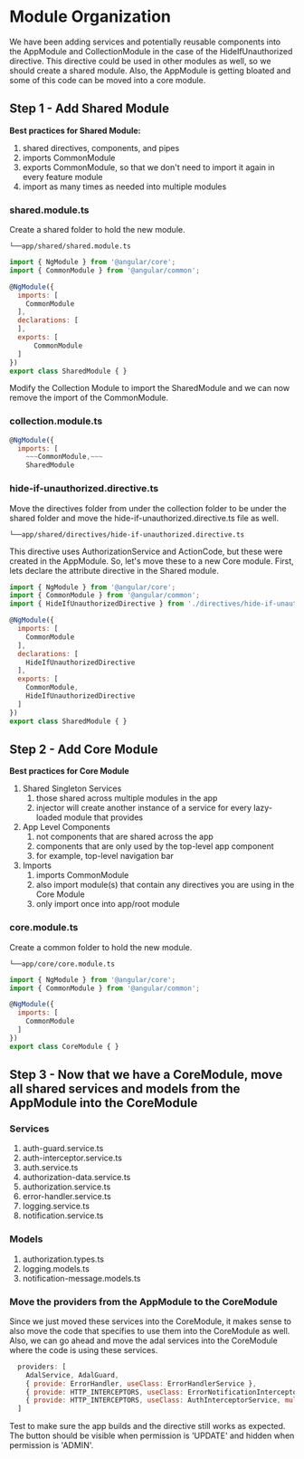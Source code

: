 # Module Organization

We have been adding services and potentially reusable components into the AppModule and CollectionModule in the case of the HideIfUnauthorized directive. This directive could be used in other modules as well, so we should create a shared module. Also, the AppModule is getting bloated and some of this code can be moved into a core module.

## Step 1 - Add Shared Module

**Best practices for Shared Module:**
1. shared directives, components, and pipes
2. imports CommonModule
3. exports CommonModule, so that we don't need to import it again in every feature module
4. import as many times as needed into multiple modules

### shared.module.ts
Create a shared folder to hold the new module.
```
└──app/shared/shared.module.ts
```

```javascript
import { NgModule } from '@angular/core';
import { CommonModule } from '@angular/common';

@NgModule({
  imports: [
    CommonModule
  ],
  declarations: [
  ],
  exports: [
      CommonModule
  ]
})
export class SharedModule { }
```

Modify the Collection Module to import the SharedModule and we can now remove the import of the CommonModule.

### collection.module.ts
```javascript
@NgModule({
  imports: [
    ~~~CommonModule,~~~
    SharedModule
```

### hide-if-unauthorized.directive.ts
Move the directives folder from under the collection folder to be under the shared folder and move the hide-if-unauthorized.directive.ts file as well.
```
└──app/shared/directives/hide-if-unauthorized.directive.ts
```

This directive uses AuthorizationService and ActionCode, but these were created in the AppModule. So, let's move these to a new Core module. First, lets declare the attribute directive in the Shared module.

```javascript
import { NgModule } from '@angular/core';
import { CommonModule } from '@angular/common';
import { HideIfUnauthorizedDirective } from './directives/hide-if-unauthorized.directive';

@NgModule({
  imports: [
    CommonModule
  ],
  declarations: [
    HideIfUnauthorizedDirective
  ],
  exports: [
    CommonModule,
    HideIfUnauthorizedDirective
  ]
})
export class SharedModule { }

```

## Step 2 - Add Core Module
**Best practices for Core Module**
1. Shared Singleton Services
    1. those shared across multiple modules in the app
    2. injector will create another instance of a service for every lazy-loaded module that provides
2. App Level Components
    1. not components that are shared across the app
    2. components that are only used by the top-level app component
    3. for example, top-level navigation bar
3. Imports
    1. imports CommonModule
    2. also import module(s) that contain any directives you are using in the Core Module
    3. only import once into app/root module

### core.module.ts
Create a common folder to hold the new module.
```
└──app/core/core.module.ts
```

```javascript
import { NgModule } from '@angular/core';
import { CommonModule } from '@angular/common';

@NgModule({
  imports: [
    CommonModule
  ]
})
export class CoreModule { }
```

## Step 3 - Now that we have a CoreModule, move all shared services and models from the AppModule into the CoreModule

### Services ###
1. auth-guard.service.ts
2. auth-interceptor.service.ts
3. auth.service.ts
4. authorization-data.service.ts
5. authorization.service.ts
6. error-handler.service.ts
7. logging.service.ts
8. notification.service.ts

### Models ###
1. authorization.types.ts
2. logging.models.ts
3. notification-message.models.ts

### Move the providers from the AppModule to the CoreModule ###
Since we just moved these services into the CoreModule, it makes sense to also move the code that specifies to use them into the CoreModule as well. Also, we can go ahead and move the adal services into the CoreModule where the code is using these services.

```javascript
  providers: [
    AdalService, AdalGuard,
    { provide: ErrorHandler, useClass: ErrorHandlerService },
    { provide: HTTP_INTERCEPTORS, useClass: ErrorNotificationInterceptor, multi: true },
    { provide: HTTP_INTERCEPTORS, useClass: AuthInterceptorService, multi: true }
  ]
```

Test to make sure the app builds and the directive still works as expected. The button should be visible when permission is 'UPDATE' and hidden when permission is 'ADMIN'.